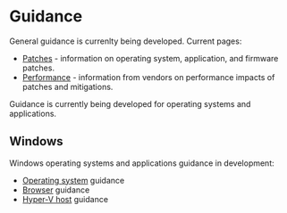 # Guidance

General guidance is currenlty being developed. Current pages:
* [Patches](./Patches.md) - information on operating system, application, and firmware patches.
* [Performance](./Performance.md) - information from vendors on performance impacts of patches and mitigations.

Guidance is currently being developed for operating systems and applications.

## Windows
Windows operating systems and applications guidance in development:
* [Operating system](./windows/OS.md) guidance
* [Browser](./windows/Browsers.md) guidance
* [Hyper-V host](./windows/Hyper-V.md) guidance